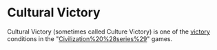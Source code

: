 # Cultural Victory

Cultural Victory (sometimes called Culture Victory) is one of the [victory](victory) conditions in the "[Civilization%20%28series%29](Civilization)" games.